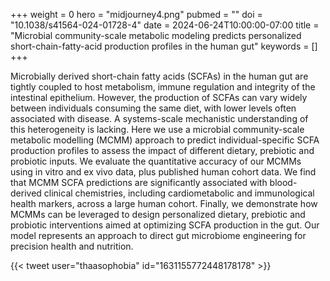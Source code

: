 +++
weight = 0
hero = "midjourney4.png"
pubmed = ""
doi = "10.1038/s41564-024-01728-4"
date = 2024-06-24T10:00:00-07:00
title = "Microbial community-scale metabolic modeling predicts personalized short-chain-fatty-acid production profiles in the human gut"
keywords = []
+++

Microbially derived short-chain fatty acids (SCFAs) in the human gut are tightly coupled to host metabolism, immune regulation and integrity of the intestinal epithelium. However, the production of SCFAs can vary widely between individuals consuming the same diet, with lower levels often associated with disease. A systems-scale mechanistic understanding of this heterogeneity is lacking. Here we use a microbial community-scale metabolic modelling (MCMM) approach to predict individual-specific SCFA production profiles to assess the impact of different dietary, prebiotic and probiotic inputs. We evaluate the quantitative accuracy of our MCMMs using in vitro and ex vivo data, plus published human cohort data. We find that MCMM SCFA predictions are significantly associated with blood-derived clinical chemistries, including cardiometabolic and immunological health markers, across a large human cohort. Finally, we demonstrate how MCMMs can be leveraged to design personalized dietary, prebiotic and probiotic interventions aimed at optimizing SCFA production in the gut. Our model represents an approach to direct gut microbiome engineering for precision health and nutrition.

{{< tweet user="thaasophobia" id="1631155772448178178" >}}
